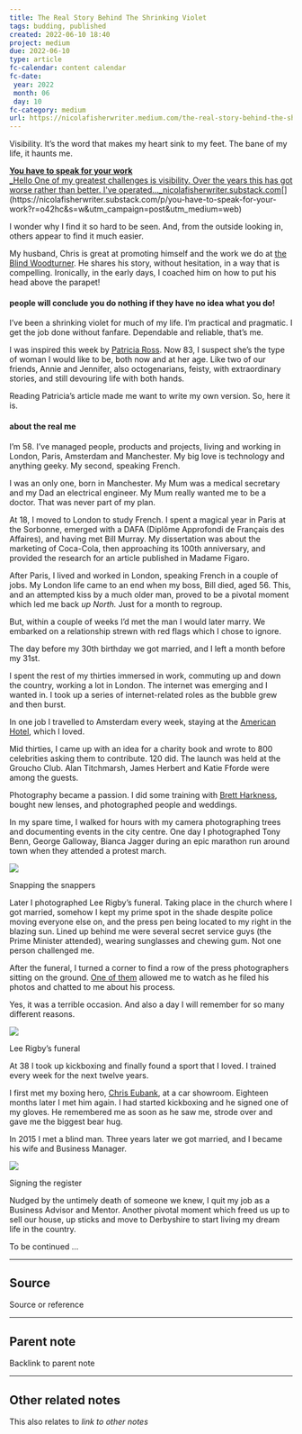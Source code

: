 ```yaml
---
title: The Real Story Behind The Shrinking Violet
tags: budding, published
created: 2022-06-10 18:40
project: medium
due: 2022-06-10
type: article
fc-calendar: content calendar
fc-date:
 year: 2022
 month: 06
 day: 10
fc-category: medium
url: https://nicolafisherwriter.medium.com/the-real-story-behind-the-shrinking-violet-5ac5ec382d87
---
```


Visibility. It’s the word that makes my heart sink to my feet. The bane of my life, it haunts me.

[**You have to speak for your work**  
_Hello One of my greatest challenges is visibility. Over the years this has got worse rather than better. I've operated…_nicolafisherwriter.substack.com](https://nicolafisherwriter.substack.com/p/you-have-to-speak-for-your-work?r=o42hc&s=w&utm_campaign=post&utm_medium=web "https://nicolafisherwriter.substack.com/p/you-have-to-speak-for-your-work?r=o42hc&s=w&utm_campaign=post&utm_medium=web")[](https://nicolafisherwriter.substack.com/p/you-have-to-speak-for-your-work?r=o42hc&s=w&utm_campaign=post&utm_medium=web)

I wonder why I find it so hard to be seen. And, from the outside looking in, others appear to find it much easier.

My husband, Chris is great at promoting himself and the work we do at [the Blind Woodturner](https://theblindwoodturner.co.uk). He shares his story, without hesitation, in a way that is compelling. Ironically, in the early days, I coached him on how to put his head above the parapet!

#### people will conclude you do nothing if they have no idea what you do!

I’ve been a shrinking violet for much of my life. I’m practical and pragmatic. I get the job done without fanfare. Dependable and reliable, that’s me.

I was inspired this week by [Patricia Ross](https://medium.com/u/1c6fa441f4cc). Now 83, I suspect she’s the type of woman I would like to be, both now and at her age. Like two of our friends, Annie and Jennifer, also octogenarians, feisty, with extraordinary stories, and still devouring life with both hands.

Reading Patricia’s article made me want to write my own version. So, here it is.

#### about the real me

I’m 58. I’ve managed people, products and projects, living and working in London, Paris, Amsterdam and Manchester. My big love is technology and anything geeky. My second, speaking French.

I was an only one, born in Manchester. My Mum was a medical secretary and my Dad an electrical engineer. My Mum really wanted me to be a doctor. That was never part of my plan.

At 18, I moved to London to study French. I spent a magical year in Paris at the Sorbonne, emerged with a DAFA (Diplôme Approfondi de Français des Affaires), and having met Bill Murray. My dissertation was about the marketing of Coca-Cola, then approaching its 100th anniversary, and provided the research for an article published in Madame Figaro.

After Paris, I lived and worked in London, speaking French in a couple of jobs. My London life came to an end when my boss, Bill died, aged 56. This, and an attempted kiss by a much older man, proved to be a pivotal moment which led me back _up North._ Just for a month to regroup.

But, within a couple of weeks I’d met the man I would later marry. We embarked on a relationship strewn with red flags which I chose to ignore.

The day before my 30th birthday we got married, and I left a month before my 31st.

I spent the rest of my thirties immersed in work, commuting up and down the country, working a lot in London. The internet was emerging and I wanted in. I took up a series of internet-related roles as the bubble grew and then burst.

In one job I travelled to Amsterdam every week, staying at the [American Hotel](https://americanhotel.com-amsterdam.com/en/), which I loved.

Mid thirties, I came up with an idea for a charity book and wrote to 800 celebrities asking them to contribute. 120 did. The launch was held at the Groucho Club. Alan Titchmarsh, James Herbert and Katie Fforde were among the guests.

Photography became a passion. I did some training with [Brett Harkness](https://www.brettharknesstraining.com/), bought new lenses, and photographed people and weddings.

In my spare time, I walked for hours with my camera photographing trees and documenting events in the city centre. One day I photographed Tony Benn, George Galloway, Bianca Jagger during an epic marathon run around town when they attended a protest march.

![](https://cdn-images-1.medium.com/max/1600/1*hk22vwpOXeXijWhyi3sq3A.jpeg)

Snapping the snappers

Later I photographed Lee Rigby’s funeral. Taking place in the church where I got married, somehow I kept my prime spot in the shade despite police moving everyone else on, and the press pen being located to my right in the blazing sun. Lined up behind me were several secret service guys (the Prime Minister attended), wearing sunglasses and chewing gum. Not one person challenged me.

After the funeral, I turned a corner to find a row of the press photographers sitting on the ground. [One of them](https://joelgoodman.net/) allowed me to watch as he filed his photos and chatted to me about his process.

Yes, it was a terrible occasion. And also a day I will remember for so many different reasons.

![](https://cdn-images-1.medium.com/max/1600/1*8P_ke6NL1Ebcr04O573dyw.jpeg)

Lee Rigby’s funeral

At 38 I took up kickboxing and finally found a sport that I loved. I trained every week for the next twelve years.

I first met my boxing hero, [Chris Eubank](https://nicolafisherwriter.co.uk/eubank), at a car showroom. Eighteen months later I met him again. I had started kickboxing and he signed one of my gloves. He remembered me as soon as he saw me, strode over and gave me the biggest bear hug.

In 2015 I met a blind man. Three years later we got married, and I became his wife and Business Manager.

![](https://cdn-images-1.medium.com/max/1600/1*Lg64YpsMvZkvzkhLU6wYDg.jpeg)

Signing the register

Nudged by the untimely death of someone we knew, I quit my job as a Business Advisor and Mentor. Another pivotal moment which freed us up to sell our house, up sticks and move to Derbyshire to start living my dream life in the country.

To be continued …

---

## Source

Source or reference

---

## Parent note

Backlink to parent note

---

## Other related notes

This also relates to *link to other notes*